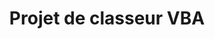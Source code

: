 ﻿---
title: Projet de classeur VBA
linktitle: Macro-projet
type: docs
weight: 200
url: /fr/java/workbook-vba-project/
---
